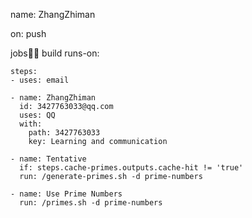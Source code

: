 name: ZhangZhiman

on: push

jobs👩‍🎓
  build
    runs-on: 

    steps:
    - uses: email

    - name: ZhangZhiman
      id: 3427763033@qq.com
      uses: QQ
      with:
        path: 3427763033
        key: Learning and communication

    - name: Tentative
      if: steps.cache-primes.outputs.cache-hit != 'true'
      run: /generate-primes.sh -d prime-numbers

    - name: Use Prime Numbers
      run: /primes.sh -d prime-numbers
